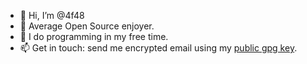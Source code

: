 - 👋 Hi, I’m @4f48
- 👀 Average Open Source enjoyer.
- 🌱 I do programming in my free time.
- 📫 Get in touch: send me encrypted email using my [public gpg key](https://raw.githubusercontent.com/4f48/4f48/main/public.asc).
<!---
4f48/4f48 is a ✨ special ✨ repository because its `README.md` (this file) appears on your GitHub profile.
You can click the Preview link to take a look at your changes.
--->
